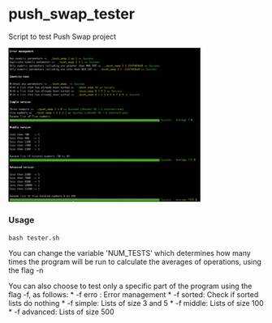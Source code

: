 # push_swap_tester
Script to test Push Swap project

<img src="screenshot.png" width="75%">

### Usage

```
bash tester.sh
```

You can change the variable 'NUM_TESTS' which determines how many times the program will be run to calculate the averages of operations, using the flag -n <NUMBER>

You can also choose to test only a specific part of the program using the flag -f, as follows:
	* -f erro : Error management
	* -f sorted: Check if sorted lists do nothing
	* -f simple: Lists of size 3 and 5
	* -f middle: Lists of size 100
	* -f advanced: Lists of size 500
